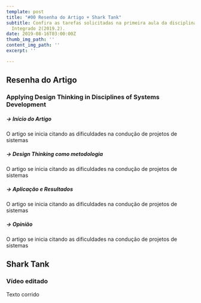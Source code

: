 ```yaml
---
template: post
title: "#00 Resenha do Artigo + Shark Tank"
subtitle: Confira as tarefas solicitadas na primeira aula da disciplina de Projeto
  Integrado 2(2019.2).
date: 2019-08-16T03:00:00Z
thumb_img_path: ''
content_img_path: ''
excerpt: ''

---
```

## Resenha do Artigo

### Applying Design Thinking in Disciplines of Systems Development

##### → _Início do Artigo_

O artigo se inicia citando as dificuldades na condução de projetos de sistemas

##### → _Design Thinking como metodologia_

O artigo se inicia citando as dificuldades na condução de projetos de sistemas

##### → _Aplicação e Resultados_

O artigo se inicia citando as dificuldades na condução de projetos de sistemas

##### → _Opinião_

O artigo se inicia citando as dificuldades na condução de projetos de sistemas

## Shark Tank

### Vídeo editado

Texto corrido